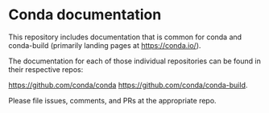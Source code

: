 # Conda documentation


This repository includes documentation that is common for conda and conda-build (primarily landing pages at https://conda.io/).

The documentation for each of those individual repositories can be found in their respective repos:

https://github.com/conda/conda
https://github.com/conda/conda-build.

Please file issues, comments, and PRs at the appropriate repo.

<!---
<html>
<head><title>400 Bad Request</title></head>
<body bgcolor="white">
<center><h1>400 Bad Request</h1></center>
<hr><center>nginx</center>
</body>
</html>
--->
